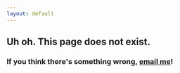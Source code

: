```yaml
---
layout: default
---
```


## Uh oh. This page does not exist.
### If you think there's something wrong, [email me](mailto:onkursen@gmail.com)!

